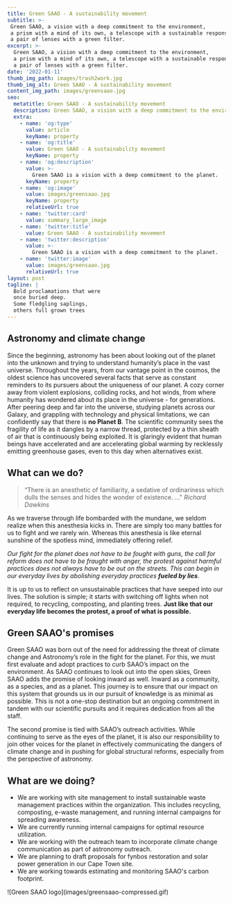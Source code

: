 ```yaml
---
title: Green SAAO - A sustainability movement
subtitle: >-
 Green SAAO, a vision with a deep commitment to the environment, 
 a prism with a mind of its own, a telescope with a sustainable response function, 
 a pair of lenses with a green filter.
excerpt: >-
  Green SAAO, a vision with a deep commitment to the environment, 
  a prism with a mind of its own, a telescope with a sustainable response function, 
  a pair of lenses with a green filter. 
date: '2022-01-11'
thumb_img_path: images/trash2work.jpg
thumb_img_alt: Green SAAO - A sustainability movement
content_img_path: images/greensaao.jpg
seo:
  metatitle: Green SAAO - A sustainability movement
  description: Green SAAO, a vision with a deep commitment to the environment, a prism with a mind of its own, a telescope with a sustainable response function, a pair of lenses with a green filter.
  extra:
    - name: 'og:type'
      value: article
      keyName: property
    - name: 'og:title'
      value: Green SAAO - A sustainability movement
      keyName: property
    - name: 'og:description'
      value: >-
        Green SAAO is a vision with a deep commitment to the planet.
      keyName: property
    - name: 'og:image'
      value: images/greensaao.jpg
      keyName: property
      relativeUrl: true
    - name: 'twitter:card'
      value: summary_large_image
    - name: 'twitter:title'
      value: Green SAAO - A sustainability movement
    - name: 'twitter:description'
      value: >-
        Green SAAO is a vision with a deep commitment to the planet.
    - name: 'twitter:image'
      value: images/greensaao.jpg
      relativeUrl: true
layout: post
tagline: |
  Bold proclamations that were 
  once buried deep.   
  Some fledgling saplings, 
  others full grown trees
---
```

## Astronomy and climate change

Since the beginning, astronomy has been about looking out of the planet into the unknown and trying to understand humanity’s place in the vast universe. Throughout the years, from our vantage point in the cosmos, the oldest science has uncovered several facts that serve as constant reminders to its pursuers about the uniqueness of our planet. A cozy corner away from violent explosions, colliding rocks, and hot winds, from where humanity has wondered about its place in the universe - for generations. After peering deep and far into the universe, studying planets across our Galaxy, and grappling with technology and physical limitations, we can confidently say that there is **no Planet B**. The scientific community sees the fragility of life as it dangles by a narrow thread, protected by a thin sheath of air that is continuously being exploited. It is glaringly evident that human beings have accelerated and are accelerating global warming by recklessly emitting greenhouse gases, even to this day when alternatives exist.

## What can we do?

> “There is an anesthetic of familiarity, a sedative of ordinariness which dulls the senses and hides the wonder of existence. …"
<cite> Richard Dawkins </cite>

As we traverse through life bombarded with the mundane, we seldom realize when this anesthesia kicks in. There are simply too many battles for us to fight and we rarely win. Whereas this anesthesia is like eternal sunshine of the spotless mind, immediately offering relief. 

*Our fight for the planet does not have to be fought with guns, the call for reform does not have to be fraught with anger, the protest against harmful practices does not always have to be out on the streets. This can begin in our everyday lives by abolishing everyday practices **fueled by lies**.*

 It is up to us to reflect on unsustainable practices that have seeped into our lives. The solution is simple; it starts with switching off lights when not required, to recycling, composting, and planting trees. **Just like that our everyday life becomes the protest, a proof of what is possible.**  

## Green SAAO's promises

Green SAAO was born out of the need for addressing the threat of climate change and Astronomy’s role in the fight for the planet. For this, we must first evaluate and adopt practices to curb SAAO’s impact on the environment. As SAAO continues to look out into the open skies, Green SAAO adds the promise of looking inward as well. Inward as a community, as a species, and as a planet. This journey is to ensure that our impact on this system that grounds us in our pursuit of knowledge is as minimal as possible. This is not a one-stop destination but an ongoing commitment in tandem with our scientific pursuits and it requires dedication from all the staff. 

The second promise is tied with SAAO’s outreach activities. While continuing to serve as the eyes of the planet, it is also our responsibility to join other voices for the planet in effectively communicating the dangers of climate change and in pushing for global structural reforms, especially from the perspective of astronomy. 

## What are we doing?

- We are working with site management to install sustainable waste management practices within the organization. This includes recycling, composting, e-waste management, and running internal campaigns for spreading awareness.
- We are currently running internal campaigns for optimal resource utilization. 
- We are working with the outreach team to incorporate climate change communication as part of astronomy outreach.
- We are planning to draft proposals for fynbos restoration and solar power generation in our Cape Town site.
- We are working towards estimating and monitoring SAAO's carbon footprint. 


<p>
![Green SAAO logo](images/greensaao-compressed.gif)
</p>